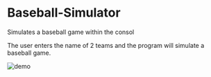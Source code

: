 # Baseball-Simulator
Simulates a baseball game within the consol 

The user enters the name of 2 teams and the program will simulate a baseball game. 


![demo](https://cloud.githubusercontent.com/assets/27081909/24833782/a0551904-1ca1-11e7-868d-e30abe2d3510.gif)
